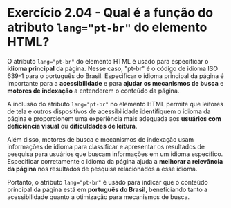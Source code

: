 # Exercício 2.04 - Qual é a função do atributo `lang="pt-br"` do elemento HTML?

O atributo `lang="pt-br"` do elemento HTML é usado para especificar o **idioma principal** da página. Nesse caso, "pt-br" é o código de idioma ISO 639-1 para o português do Brasil. Especificar o idioma principal da página é importante para a **acessibilidade** e para **ajudar os mecanismos de busca** e **motores de indexação** a entenderem o conteúdo da página.

A inclusão do atributo `lang="pt-br"` no elemento HTML permite que leitores de tela e outros dispositivos de acessibilidade identifiquem o idioma da página e proporcionem uma experiência mais adequada aos **usuários com deficiência visual** ou **dificuldades de leitura**.

Além disso, motores de busca e mecanismos de indexação usam informações de idioma para classificar e apresentar os resultados de pesquisa para usuários que buscam informações em um idioma específico. Especificar corretamente o idioma da página ajuda a **melhorar a relevância da página** nos resultados de pesquisa relacionados a esse idioma.

Portanto, o atributo `lang="pt-br"` é usado para indicar que o conteúdo principal da página está em **português do Brasil**, beneficiando tanto a acessibilidade quanto a otimização para mecanismos de busca.
